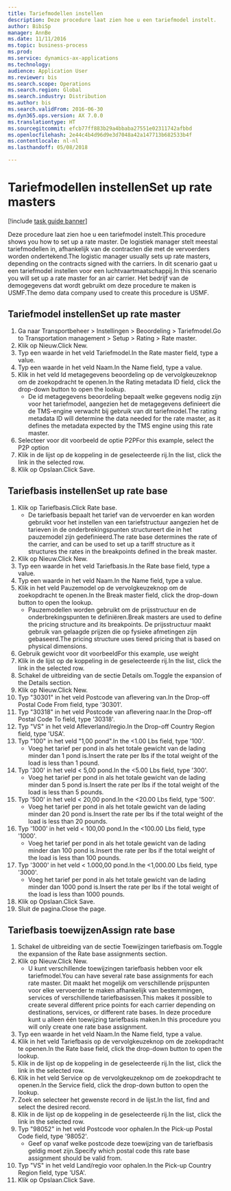```yaml
--- 
title: Tariefmodellen instellen
description: Deze procedure laat zien hoe u een tariefmodel instelt.
author: BibiSp
manager: AnnBe
ms.date: 11/11/2016
ms.topic: business-process
ms.prod: 
ms.service: dynamics-ax-applications
ms.technology: 
audience: Application User
ms.reviewer: bis
ms.search.scope: Operations
ms.search.region: Global
ms.search.industry: Distribution
ms.author: bis
ms.search.validFrom: 2016-06-30
ms.dyn365.ops.version: AX 7.0.0
ms.translationtype: HT
ms.sourcegitcommit: efcb77ff883b29a4bbaba27551e02311742afbbd
ms.openlocfilehash: 2e44c4b4d96d9e3d7048a42a147713b682533b4f
ms.contentlocale: nl-nl
ms.lasthandoff: 05/08/2018

---
```

# <a name="set-up-rate-masters"></a><span data-ttu-id="94656-103">Tariefmodellen instellen</span><span class="sxs-lookup"><span data-stu-id="94656-103">Set up rate masters</span></span>

[!include [task guide banner](../../includes/task-guide-banner.md)]

<span data-ttu-id="94656-104">Deze procedure laat zien hoe u een tariefmodel instelt.</span><span class="sxs-lookup"><span data-stu-id="94656-104">This procedure shows you how to set up a rate master.</span></span> <span data-ttu-id="94656-105">De logistiek manager stelt meestal tariefmodellen in, afhankelijk van de contracten die met de vervoerders worden ondertekend.</span><span class="sxs-lookup"><span data-stu-id="94656-105">The logistic manager usually sets up rate masters, depending on the contracts signed with the carriers.</span></span> <span data-ttu-id="94656-106">In dit scenario gaat u een tariefmodel instellen voor een luchtvaartmaatschappij.</span><span class="sxs-lookup"><span data-stu-id="94656-106">In this scenario you will set up a rate master for an air carrier.</span></span> <span data-ttu-id="94656-107">Het bedrijf van de demogegevens dat wordt gebruikt om deze procedure te maken is USMF.</span><span class="sxs-lookup"><span data-stu-id="94656-107">The demo data company used to create this procedure is USMF.</span></span>


## <a name="set-up-rate-master"></a><span data-ttu-id="94656-108">Tariefmodel instellen</span><span class="sxs-lookup"><span data-stu-id="94656-108">Set up rate master</span></span>
1. <span data-ttu-id="94656-109">Ga naar Transportbeheer > Instellingen > Beoordeling > Tariefmodel.</span><span class="sxs-lookup"><span data-stu-id="94656-109">Go to Transportation management > Setup > Rating > Rate master.</span></span>
2. <span data-ttu-id="94656-110">Klik op Nieuw.</span><span class="sxs-lookup"><span data-stu-id="94656-110">Click New.</span></span>
3. <span data-ttu-id="94656-111">Typ een waarde in het veld Tariefmodel.</span><span class="sxs-lookup"><span data-stu-id="94656-111">In the Rate master field, type a value.</span></span>
4. <span data-ttu-id="94656-112">Typ een waarde in het veld Naam.</span><span class="sxs-lookup"><span data-stu-id="94656-112">In the Name field, type a value.</span></span>
5. <span data-ttu-id="94656-113">Klik in het veld Id metagegevens beoordeling op de vervolgkeuzeknop om de zoekopdracht te openen.</span><span class="sxs-lookup"><span data-stu-id="94656-113">In the Rating metadata ID field, click the drop-down button to open the lookup.</span></span>
    * <span data-ttu-id="94656-114">De id metagegevens beoordeling bepaalt welke gegevens nodig zijn voor het tariefmodel, aangezien het de metagegevens definieert die de TMS-engine verwacht bij gebruik van dit tariefmodel.</span><span class="sxs-lookup"><span data-stu-id="94656-114">The rating metadata ID will determine the data needed for the rate master, as it defines the metadata expected by the TMS engine using this rate master.</span></span>  
6. <span data-ttu-id="94656-115">Selecteer voor dit voorbeeld de optie P2P</span><span class="sxs-lookup"><span data-stu-id="94656-115">For this example, select the P2P option</span></span>
7. <span data-ttu-id="94656-116">Klik in de lijst op de koppeling in de geselecteerde rij.</span><span class="sxs-lookup"><span data-stu-id="94656-116">In the list, click the link in the selected row.</span></span>
8. <span data-ttu-id="94656-117">Klik op Opslaan.</span><span class="sxs-lookup"><span data-stu-id="94656-117">Click Save.</span></span>

## <a name="set-up-rate-base"></a><span data-ttu-id="94656-118">Tariefbasis instellen</span><span class="sxs-lookup"><span data-stu-id="94656-118">Set up rate base</span></span>
1. <span data-ttu-id="94656-119">Klik op Tariefbasis.</span><span class="sxs-lookup"><span data-stu-id="94656-119">Click Rate base.</span></span>
    * <span data-ttu-id="94656-120">De tariefbasis bepaalt het tarief van de vervoerder en kan worden gebruikt voor het instellen van een tariefstructuur aangezien het de tarieven in de onderbrekingspunten structureert die in het pauzemodel zijn gedefinieerd.</span><span class="sxs-lookup"><span data-stu-id="94656-120">The rate base determines the rate of the carrier, and can be used to set up a tariff structure as it structures the rates in the breakpoints defined in the break master.</span></span>  
2. <span data-ttu-id="94656-121">Klik op Nieuw.</span><span class="sxs-lookup"><span data-stu-id="94656-121">Click New.</span></span>
3. <span data-ttu-id="94656-122">Typ een waarde in het veld Tariefbasis.</span><span class="sxs-lookup"><span data-stu-id="94656-122">In the Rate base field, type a value.</span></span>
4. <span data-ttu-id="94656-123">Typ een waarde in het veld Naam.</span><span class="sxs-lookup"><span data-stu-id="94656-123">In the Name field, type a value.</span></span>
5. <span data-ttu-id="94656-124">Klik in het veld Pauzemodel op de vervolgkeuzeknop om de zoekopdracht te openen.</span><span class="sxs-lookup"><span data-stu-id="94656-124">In the Break master field, click the drop-down button to open the lookup.</span></span>
    * <span data-ttu-id="94656-125">Pauzemodellen worden gebruikt om de prijsstructuur en de onderbrekingspunten te definiëren.</span><span class="sxs-lookup"><span data-stu-id="94656-125">Break masters are used to define the pricing structure and its breakpoints.</span></span> <span data-ttu-id="94656-126">De prijsstructuur maakt gebruik van gelaagde prijzen die op fysieke afmetingen zijn gebaseerd.</span><span class="sxs-lookup"><span data-stu-id="94656-126">The pricing structure uses tiered pricing that is based on physical dimensions.</span></span>  
6. <span data-ttu-id="94656-127">Gebruik gewicht voor dit voorbeeld</span><span class="sxs-lookup"><span data-stu-id="94656-127">For this example, use weight</span></span>
7. <span data-ttu-id="94656-128">Klik in de lijst op de koppeling in de geselecteerde rij.</span><span class="sxs-lookup"><span data-stu-id="94656-128">In the list, click the link in the selected row.</span></span>
8. <span data-ttu-id="94656-129">Schakel de uitbreiding van de sectie Details om.</span><span class="sxs-lookup"><span data-stu-id="94656-129">Toggle the expansion of the Details section.</span></span>
9. <span data-ttu-id="94656-130">Klik op Nieuw.</span><span class="sxs-lookup"><span data-stu-id="94656-130">Click New.</span></span>
10. <span data-ttu-id="94656-131">Typ "30301" in het veld Postcode van aflevering van.</span><span class="sxs-lookup"><span data-stu-id="94656-131">In the Drop-off Postal Code From field, type '30301'.</span></span>
11. <span data-ttu-id="94656-132">Typ "30318" in het veld Postcode van aflevering naar.</span><span class="sxs-lookup"><span data-stu-id="94656-132">In the Drop-off Postal Code To field, type '30318'.</span></span>
12. <span data-ttu-id="94656-133">Typ "VS" in het veld Afleverland/regio.</span><span class="sxs-lookup"><span data-stu-id="94656-133">In the Drop-off Country Region field, type 'USA'.</span></span>
13. <span data-ttu-id="94656-134">Typ "100" in het veld "1,00 pond".</span><span class="sxs-lookup"><span data-stu-id="94656-134">In the <1.00 Lbs field, type '100'.</span></span>
    * <span data-ttu-id="94656-135">Voeg het tarief per pond in als het totale gewicht van de lading minder dan 1 pond is.</span><span class="sxs-lookup"><span data-stu-id="94656-135">Insert the rate per lbs if the total weight of the load is less than 1 pound.</span></span>  
14. <span data-ttu-id="94656-136">Typ '300' in het veld < 5,00 pond.</span><span class="sxs-lookup"><span data-stu-id="94656-136">In the <5.00 Lbs field, type '300'.</span></span>
    * <span data-ttu-id="94656-137">Voeg het tarief per pond in als het totale gewicht van de lading minder dan 5 pond is.</span><span class="sxs-lookup"><span data-stu-id="94656-137">Insert the rate per lbs if the total weight of the load is less than 5 pounds.</span></span>  
15. <span data-ttu-id="94656-138">Typ '500' in het veld < 20,00 pond.</span><span class="sxs-lookup"><span data-stu-id="94656-138">In the <20.00 Lbs field, type '500'.</span></span>
    * <span data-ttu-id="94656-139">Voeg het tarief per pond in als het totale gewicht van de lading minder dan 20 pond is.</span><span class="sxs-lookup"><span data-stu-id="94656-139">Insert the rate per lbs if the total weight of the load is less than 20 pounds.</span></span>  
16. <span data-ttu-id="94656-140">Typ '1000' in het veld < 100,00 pond.</span><span class="sxs-lookup"><span data-stu-id="94656-140">In the <100.00 Lbs field, type '1000'.</span></span>
    * <span data-ttu-id="94656-141">Voeg het tarief per pond in als het totale gewicht van de lading minder dan 100 pond is.</span><span class="sxs-lookup"><span data-stu-id="94656-141">Insert the rate per lbs if the total weight of the load is less than 100 pounds.</span></span>  
17. <span data-ttu-id="94656-142">Typ '3000' in het veld < 1.000,00 pond.</span><span class="sxs-lookup"><span data-stu-id="94656-142">In the <1,000.00 Lbs field, type '3000'.</span></span>
    * <span data-ttu-id="94656-143">Voeg het tarief per pond in als het totale gewicht van de lading minder dan 1000 pond is.</span><span class="sxs-lookup"><span data-stu-id="94656-143">Insert the rate per lbs if the total weight of the load is less than 1000 pounds.</span></span>  
18. <span data-ttu-id="94656-144">Klik op Opslaan.</span><span class="sxs-lookup"><span data-stu-id="94656-144">Click Save.</span></span>
19. <span data-ttu-id="94656-145">Sluit de pagina.</span><span class="sxs-lookup"><span data-stu-id="94656-145">Close the page.</span></span>

## <a name="assign-rate-base"></a><span data-ttu-id="94656-146">Tariefbasis toewijzen</span><span class="sxs-lookup"><span data-stu-id="94656-146">Assign rate base</span></span>
1. <span data-ttu-id="94656-147">Schakel de uitbreiding van de sectie Toewijzingen tariefbasis om.</span><span class="sxs-lookup"><span data-stu-id="94656-147">Toggle the expansion of the Rate base assignments section.</span></span>
2. <span data-ttu-id="94656-148">Klik op Nieuw.</span><span class="sxs-lookup"><span data-stu-id="94656-148">Click New.</span></span>
    * <span data-ttu-id="94656-149">U kunt verschillende toewijzingen tariefbasis hebben voor elk tariefmodel.</span><span class="sxs-lookup"><span data-stu-id="94656-149">You can have several rate base assignments for each rate master.</span></span> <span data-ttu-id="94656-150">Dit maakt het mogelijk om verschillende prijspunten voor elke vervoerder te maken afhankelijk van bestemmingen, services of verschillende tariefbasissen.</span><span class="sxs-lookup"><span data-stu-id="94656-150">This makes it possible to create several different price points for each carrier depending on destinations, services, or different rate bases.</span></span> <span data-ttu-id="94656-151">In deze procedure kunt u alleen één toewijzing tariefbasis maken.</span><span class="sxs-lookup"><span data-stu-id="94656-151">In this procedure you will only create one rate base assignment.</span></span>  
3. <span data-ttu-id="94656-152">Typ een waarde in het veld Naam.</span><span class="sxs-lookup"><span data-stu-id="94656-152">In the Name field, type a value.</span></span>
4. <span data-ttu-id="94656-153">Klik in het veld Tariefbasis op de vervolgkeuzeknop om de zoekopdracht te openen.</span><span class="sxs-lookup"><span data-stu-id="94656-153">In the Rate base field, click the drop-down button to open the lookup.</span></span>
5. <span data-ttu-id="94656-154">Klik in de lijst op de koppeling in de geselecteerde rij.</span><span class="sxs-lookup"><span data-stu-id="94656-154">In the list, click the link in the selected row.</span></span>
6. <span data-ttu-id="94656-155">Klik in het veld Service op de vervolgkeuzeknop om de zoekopdracht te openen.</span><span class="sxs-lookup"><span data-stu-id="94656-155">In the Service field, click the drop-down button to open the lookup.</span></span>
7. <span data-ttu-id="94656-156">Zoek en selecteer het gewenste record in de lijst.</span><span class="sxs-lookup"><span data-stu-id="94656-156">In the list, find and select the desired record.</span></span>
8. <span data-ttu-id="94656-157">Klik in de lijst op de koppeling in de geselecteerde rij.</span><span class="sxs-lookup"><span data-stu-id="94656-157">In the list, click the link in the selected row.</span></span>
9. <span data-ttu-id="94656-158">Typ "98052" in het veld Postcode voor ophalen.</span><span class="sxs-lookup"><span data-stu-id="94656-158">In the Pick-up Postal Code field, type '98052'.</span></span>
    * <span data-ttu-id="94656-159">Geef op vanaf welke postcode deze toewijzing van de tariefbasis geldig moet zijn.</span><span class="sxs-lookup"><span data-stu-id="94656-159">Specify which postal code this rate base assignment should be valid from.</span></span>    
10. <span data-ttu-id="94656-160">Typ "VS" in het veld Land/regio voor ophalen.</span><span class="sxs-lookup"><span data-stu-id="94656-160">In the Pick-up Country Region field, type 'USA'.</span></span>
11. <span data-ttu-id="94656-161">Klik op Opslaan.</span><span class="sxs-lookup"><span data-stu-id="94656-161">Click Save.</span></span>


